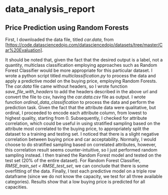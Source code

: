 # data_analysis_report
## Price Prediction using Random Forests

First, I downloaded the data file, titled *car.data*, from [https://code.datasciencedojo.com/datasciencedojo/datasets/tree/master/Car%20Evaluation].

It should be noted that, given the fact that the desired output is a label, not a quantity, multiclass classification employing approaches such as Random Forest Classifier would be more appropriate for this particular dataset. I wrote a python script titled *multiclassification.py* to process the data and apply a predictive model on the buying price, employing Random Forests. The *car.data* file came without headers, so I wrote function *save_file_with_headers* to add the headers described in the above url and convert the file to csv, having the *car.data.csv* file as output. I wrote function *ordinal_data_classification* to process the data and perform the prediction task. Given the fact that the attribute data were qualitative, but ordinal, I proceeded to encode each attribute column, from lowest to highest quality, starting from 0. Subsequently, I checked for attribute correlation, which could be useful in using stratified sampling based on the attribute most correlated to the buying price, to appropriately split the dataset to a training and testing set. I noticed that there is a slight negative correlation between buying price and car acceptability. Normally, I would choose to do stratified sampling based on correlated attributes, however, this correlation result seems counter-intuitive, so I just performed random sampling instead. I then trained the Random Forest model and tested on the test set (20% of the entire dataset). For Random Forest Classifier, *RMSE_train_set < RMSE_test_set*, we can conclude that there is some overfitting of the data. Finally, I test each predictive model on a triple row dataframe (since we do not know the capacity, we test for all three available categories). Results show that a low buying price is predicted for all capacities.
